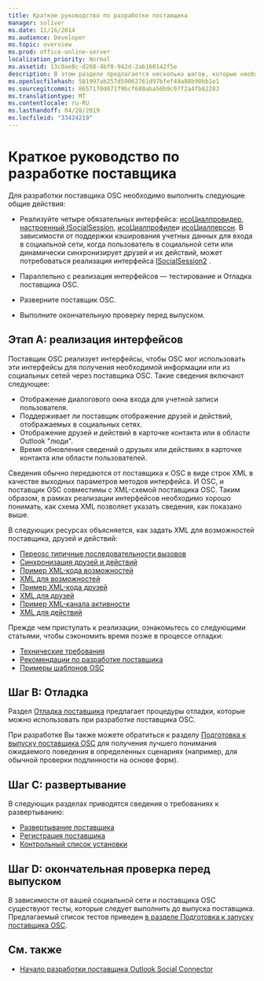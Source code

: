 ```yaml
---
title: Краткое руководство по разработке поставщика
manager: soliver
ms.date: 11/16/2014
ms.audience: Developer
ms.topic: overview
ms.prod: office-online-server
localization_priority: Normal
ms.assetid: 13c0ae8c-d268-4bf0-942d-2a6160142f5e
description: В этом разделе предлагается несколько шагов, которые необходимо изучить при разработке поставщика Outlook Social Connector (OSC).
ms.openlocfilehash: 581997ab257d59062761d97bfef49a88b90bb1e1
ms.sourcegitcommit: 8657170d071f9bcf680aba50b9c07f2a4fb82283
ms.translationtype: MT
ms.contentlocale: ru-RU
ms.lasthandoff: 04/28/2019
ms.locfileid: "33424219"
---
```

# <a name="quick-steps-for-learning-to-develop-a-provider"></a>Краткое руководство по разработке поставщика

Для разработки поставщика OSC необходимо выполнить следующие общие действия:
  
- Реализуйте четыре обязательных интерфейса: [исоЦиалпровидер](isocialprovideriunknown.md), [настроенный ISocialSession](isocialsessioniunknown.md), [исоЦиалпрофиле](isocialprofileisocialperson.md)и [исоЦиалперсон](isocialpersoniunknown.md). В зависимости от поддержки кэширования учетных данных для входа в социальной сети, когда пользователь в социальной сети или динамически синхронизирует друзей и их действий, может потребоваться реализация интерфейса [ISocialSession2](isocialsession2iunknown.md) . 
    
- Параллельно с реализация интерфейсов — тестирование и Отладка поставщика OSC. 

- Разверните поставщик OSC.  

- Выполните окончательную проверку перед выпуском.
    
## <a name="step-a-implementing-interfaces"></a>Этап A: реализация интерфейсов

Поставщик OSC реализует интерфейсы, чтобы OSC мог использовать эти интерфейсы для получения необходимой информации или из социальных сетей через поставщика OSC. Такие сведения включают следующее:
  
- Отображение диалогового окна входа для учетной записи пользователя.    
- Поддерживает ли поставщик отображение друзей и действий, отображаемых в социальных сетях.    
- Отображение друзей и действий в карточке контакта или в области Outlook "люди".     
- Время обновления сведений о друзьях или действиях в карточке контакта или области пользователей.
    
Сведения обычно передаются от поставщика к OSC в виде строк XML в качестве выходных параметров методов интерфейса. И OSC, и поставщик OSC совместимы с XML-схемой поставщика OSC. Таким образом, в рамках реализации интерфейсов необходимо хорошо понимать, как схема XML позволяет указать сведения, как показано выше. 

В следующих ресурсах объясняется, как задать XML для возможностей поставщика, друзей и действий:
  
- [Переosc типичные последовательности вызовов](osc-typical-calling-sequences.md)    
- [Синхронизация друзей и действий](synchronizing-friends-and-activities.md)    
- [Пример XML-кода возможностей](capabilities-xml-example.md)   
- [XML для возможностей](xml-for-capabilities.md)    
- [Пример XML-кода друзей](friends-xml-example.md)    
- [XML для друзей](xml-for-friends.md)   
- [Пример XML-канала активности](activity-feed-xml-example.md)   
- [XML для действий](xml-for-activities.md)
    
Прежде чем приступать к реализации, ознакомьтесь со следующими статьями, чтобы сэкономить время позже в процессе отладки:
  
- [Технические требования](technical-requirements.md)    
- [Рекомендации по разработке поставщика](best-practices-for-developing-a-provider.md)    
- [Примеры шаблонов OSC](osc-sample-templates.md)
    
## <a name="step-b-debugging"></a>Шаг B: Отладка

Раздел [Отладка поставщика](debugging-a-provider.md) предлагает процедуры отладки, которые можно использовать при разработке поставщика OSC. 
  
При разработке Вы также можете обратиться к разделу [Подготовка к выпуску поставщика OSC](getting-ready-to-release-an-osc-provider.md) для получения лучшего понимания ожидаемого поведения в определенных сценариях (например, для обычной проверки подлинности на основе форм). 
  
## <a name="step-c-deploying"></a>Шаг C: развертывание

В следующих разделах приводятся сведения о требованиях к развертыванию:
  
- [Развертывание поставщика](deploying-a-provider.md)    
- [Регистрация поставщика](registering-a-provider.md)   
- [Контрольный список установки](installation-checklist.md)
    
## <a name="step-d-final-testing-before-release"></a>Шаг D: окончательная проверка перед выпуском

В зависимости от вашей социальной сети и поставщика OSC существуют тесты, которые следует выполнить до выпуска поставщика. Предлагаемый список тестов приведен [в разделе Подготовка к запуску поставщика OSC](getting-ready-to-release-an-osc-provider.md).
  
## <a name="see-also"></a>См. также

- [Начало разработки поставщика Outlook Social Connector](getting-started-with-developing-an-outlook-social-connector-provider.md)

